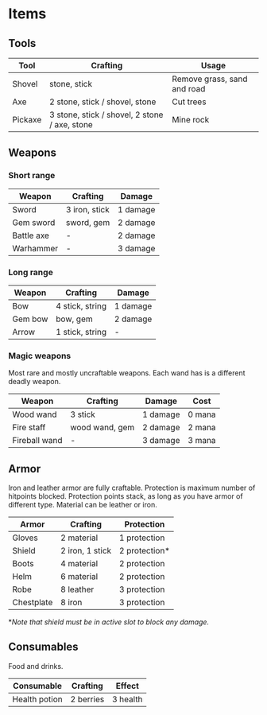 # Items

## Tools
| Tool      | Crafting                                      | Usage                       |
| --------- | --------------------------------------------- | --------------------------- |
| Shovel    | stone, stick                                  | Remove grass, sand and road |
| Axe       | 2 stone, stick / shovel, stone                | Cut trees                   |
| Pickaxe   | 3 stone, stick / shovel, 2 stone / axe, stone | Mine rock                   |

## Weapons

### Short range
| Weapon         | Crafting      | Damage   |
| -------------- | ------------- | -------- |
| Sword          | 3 iron, stick | 1 damage |
| Gem sword      | sword, gem    | 2 damage |
| Battle axe     | -             | 2 damage |
| Warhammer      | -             | 3 damage |

### Long range
| Weapon         | Crafting        | Damage   |
| -------------- | --------------- | -------- |
| Bow            | 4 stick, string | 1 damage |
| Gem bow        | bow, gem        | 2 damage |
| Arrow          | 1 stick, string | -        |

### Magic weapons
Most rare and mostly uncraftable weapons. Each wand has is a different deadly
weapon.

| Weapon         | Crafting       | Damage   | Cost   |
| -------------- | -------------- | -------- | ------ |
| Wood wand      | 3 stick        | 1 damage | 0 mana |
| Fire staff     | wood wand, gem | 2 damage | 2 mana |
| Fireball wand  | -              | 3 damage | 3 mana |

## Armor
Iron and leather armor are fully craftable. Protection is maximum number of
hitpoints blocked. Protection points stack, as long as you have armor of
different type. Material can be leather or iron.

| Armor       | Crafting        | Protection    |
| ------------| --------------- | ------------- |
| Gloves      | 2 material      | 1 protection  |
| Shield      | 2 iron, 1 stick | 2 protection* |
| Boots       | 4 material      | 2 protection  |
| Helm        | 6 material      | 2 protection  |
| Robe        | 8 leather       | 3 protection  |
| Chestplate  | 8 iron          | 3 protection  |

**Note that shield must be in active slot to block any damage.*

## Consumables
Food and drinks.

| Consumable    | Crafting  | Effect   |
| ------------- | --------- | -------- |
| Health potion | 2 berries | 3 health |
